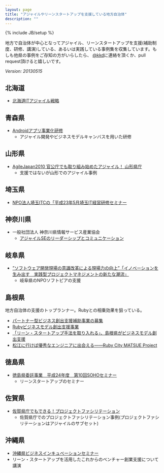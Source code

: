 ```yaml
---
layout: page
title: "アジャイルやリーンスタートアップを支援している地方自治体"
description: ""
---
```

{% include JB/setup %}

 地方で自治体が中心となってアジャイル、リーンスタートアップを支援(補助制度、研修、講演)している、あるいは実践している事例集を収集しています。もしも他県の事例をご存知の方がいらしたら、 [@kkd](http://twitter.com/kkd)に連絡を頂くか、pull request頂けると嬉しいです。

 *Version: 20130515*

## 北海道

* [北海道ITアジャイル戦略](http://www.hkd.meti.go.jp/hokim/h23itagile/index.htm)

## 青森県

* [Androidアプリ事業化研修](http://www.pref.aomori.lg.jp/release/2012/43522.html)
  * アジャイル開発やビジネスモデルキャンバスを用いた研修

## 山形県

* [AgileJapan2010 官公庁でも取り組み始めたアジャイル！ 山形県庁](http://www.slideshare.net/AgileJapan/agilejapan2010)
  *  支援ではないが山形でのアジャイル事例

## 埼玉県

* [NPO法人埼玉ITCの「平成23年5月埼玉IT経営研修セミナー](http://www.saitama-itc.org/npo/modules/NPO/img/kaihou_201106.pdf)

## 神奈川県

* 一般社団法人 神奈川県情報サービス産業協会
  * [アジャイルSEのリーダーシップとコミュニケーション](https://www.kia.or.jp/MAKE_JIMU/doc/event_detail/3975.html)

## 岐阜県

* [”ソフトウェア開発現場の意識改革による現場力の向上”「イノベーションを生み出す　実践型プロジェクトマネジメントの新たな潮流」](http://www.softopia.or.jp/training/seminar20130604/)
  * 岐阜県のNPOソフトピアの支援

## 島根県

地方自治体の支援のトップランナー。Rubyとの相乗効果を狙っている。

* [パートナー型ビジネス創出支援補助事業の募集](http://www.pref.shimane.lg.jp/itsangyo/partner-business.html)
* [Rubyビジネスモデル創出支援事業](http://www.pref.shimane.lg.jp/itsangyo/2013_05_ruby_biz_model.html)
* [「リーン・スタートアップ手法を取り入れる」、島根県がビジネスモデル創出支援](http://itpro.nikkeibp.co.jp/article/NEWS/20120702/406943/)
* [松江に行けば優秀なエンジニアに出会える——Ruby City MATSUE Project](http://www.ashita-lab.jp/special/925/)

## 徳島県

* [徳島県委託事業　平成24年度　第10回SOHOセミナー](http://www.lifeness.jp/1068)
  *  リーンスタートアップのセミナー

## 佐賀県

* [佐賀県庁でもできる！プロジェクトファシリテーション](http://www.slideshare.net/hiranabe/agilejapan2010-saga-prefecture-higashi)
  * 佐賀県庁でのプロジェクトファシリテーション事例(プロジェクトファシリテーションはアジャイルのサブセット)

## 沖縄県

* [沖縄県ビジネスインキュベーションセミナー](http://everevo.com/event/4334)
 * リーン・スタートアップを活用したこれからのベンチャー創業支援について講演



